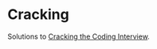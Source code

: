 # Cracking

Solutions to [Cracking the Coding Interview](https://www.amazon.com/Cracking-Coding-Interview-Programming-Questions/dp/0984782850).
